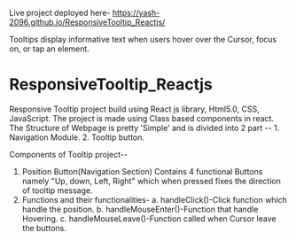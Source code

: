 Live project deployed here-
https://yash-2096.github.io/ResponsiveTooltip_Reactjs/

Tooltips display informative text when users hover over the Cursor, focus on, or tap an element.

# ResponsiveTooltip_Reactjs
Responsive Tooltip project build using React js library, Html5.0, CSS, JavaScript. The project is made using Class based components in react. The Structure of Webpage is pretty 'Simple' and is divided into 2 part -- 1. Navigation Module. 2. Tooltip button.

Components of Tooltip project-- 
1. Position Button(Navigation Section)
     Contains 4 functional Buttons namely "Up, down, Left, Right" which when pressed fixes the direction of tooltip message. 
2. Functions and their functionalities-
     a. handleClick()-Click function which handle the position.
     b. handleMouseEnter()-Function that handle Hovering.
     c. handleMouseLeave()-Function called when Cursor leave the buttons.
